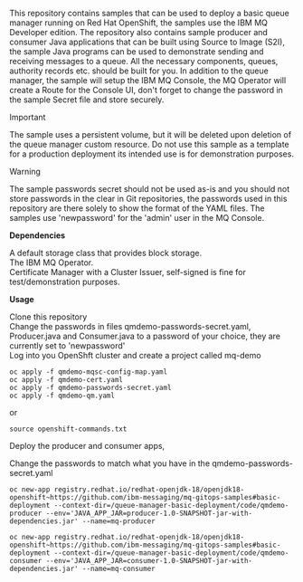 This repository contains samples that can be used to deploy a basic queue manager running on Red Hat OpenShift, the samples use the IBM MQ Developer edition. The repository also contains sample producer and consumer Java applications that can be built using Source to Image (S2I), the sample Java programs can be used to demonstrate sending and receiving messages to a queue. All the necessary components, queues, authority records etc. should be built for you. In addition to the queue manager, the sample will setup the IBM MQ Console, the MQ Operator will create a Route for the Console UI, don't forget to change the password in the sample Secret file and store securely.  


> [!IMPORTANT]  
> The sample uses a persistent volume, but it will be deleted upon deletion of the queue manager custom resource. Do not use this sample as a template for a production deployment its intended use is for demonstration purposes.  

> [!WARNING]  
> The sample passwords secret should not be used as-is and you should not store passwords in the clear in Git repositories, the passwords used in this repository are there solely to show the format of the YAML files.  The samples use 'newpassword' for the 'admin' user in the MQ Console.  

__Dependencies__  

A default storage class that provides block storage.  
The IBM MQ Operator.  
Certificate Manager with a Cluster Issuer, self-signed is fine for test/demonstration purposes.  

__Usage__  

Clone this repository  
Change the passwords in files qmdemo-passwords-secret.yaml, Producer.java and Consumer.java to a password of your choice, they are currently set to 'newpassword'  
Log into you OpenShft cluster and create a project called mq-demo  
  
```
oc apply -f qmdemo-mqsc-config-map.yaml  
oc apply -f qmdemo-cert.yaml  
oc apply -f qmdemo-passwords-secret.yaml  
oc apply -f qmdemo-qm.yaml  
```
or  
```
source openshift-commands.txt
```  

Deploy the producer and consumer apps,  

Change the passwords to match what you have in the qmdemo-passwords-secret.yaml  

```
oc new-app registry.redhat.io/redhat-openjdk-18/openjdk18-openshift~https://github.com/ibm-messaging/mq-gitops-samples#basic-deployment --context-dir=/queue-manager-basic-deployment/code/qmdemo-producer --env='JAVA_APP_JAR=producer-1.0-SNAPSHOT-jar-with-dependencies.jar' --name=mq-producer  
  
oc new-app registry.redhat.io/redhat-openjdk-18/openjdk18-openshift~https://github.com/ibm-messaging/mq-gitops-samples#basic-deployment --context-dir=/queue-manager-basic-deployment/code/qmdemo-consumer --env='JAVA_APP_JAR=consumer-1.0-SNAPSHOT-jar-with-dependencies.jar' --name=mq-consumer  
```